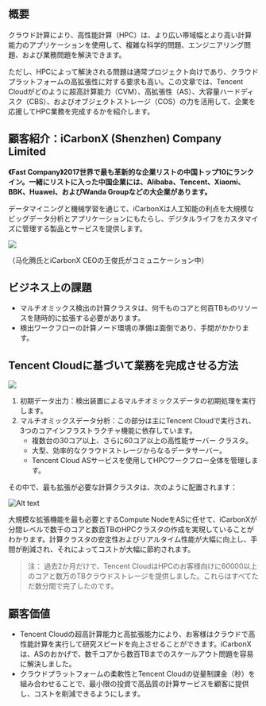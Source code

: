 ## 概要

クラウド計算により、高性能計算（HPC）は、より広い帯域幅とより高い計算能力のアプリケーションを使用して、複雑な科学的問題、エンジニアリング問題、および業務問題を解決できます。

ただし、HPCによって解決される問題は通常プロジェクト向けであり、クラウドプラットフォームの高拡張性に対する要求も高い。この文章では、Tencent Cloudがどのように超高計算能力（CVM）、高拡張性（AS）、大容量ハードディスク（CBS）、およびオブジェクトストレージ（COS）の力を活用して、企業を応援してHPC業務を完成するかを紹介します。

## 顧客紹介：iCarbonX (Shenzhen) Company Limited	

**《Fast Company》2017世界で最も革新的な企業リストの中国トップ10にランクイン。一緒にリストに入った中国企業には、Alibaba、Tencent、Xiaomi、BBK、Huawei、およびWanda Groupなどの大企業があります。**

データマイニングと機械学習を通じて、iCarbonXは人工知能の利点を大規模なビッグデータ分析とアプリケーションにもたらし、デジタルライフをカスタマイズに管理する製品とサービスを提供します。

![](https://mc.qcloudimg.com/static/img/a1037773a47161e495e2f6407d48e2b1/image.jpg)

（马化腾氏とiCarbonX CEOの王俊氏がコミュニケーション中）

## ビジネス上の課題

- マルチオミックス検出の計算クラスタは、何千ものコアと何百TBものリソースを随時的に拡張する必要があります。
- 検出ワークフローの計算ノード環境の準備は面倒であり、手間がかかります。

## Tencent Cloudに基づいて業務を完成させる方法

![](https://mc.qcloudimg.com/static/img/e98b85e787c02b533f5ffd06a4166bac/31.png)

1. 初期データ出力：検出装置によるマルチオミックスデータの初期処理を実行します。
2. マルチオミックスデータ分析：この部分は主にTencent Cloudで実行され、3つのコアインフラストラクチャ機能に依存しています。
	- 複数台の30コア以上、さらに60コア以上の高性能サーバー クラスタ。
	- 大型、効率的なクラウドストレージからなるデータサーバー。
	- Tencent Cloud ASサービスを使用してHPCワークフロー全体を管理します。

その中で、最も拡張が必要な計算クラスタは、次のように配置されます：

![Alt text](https://mc.qcloudimg.com/static/img/d7208378accfb11c320668ee5089a0c3/02.png)
 
大規模な拡張機能を最も必要とするCompute NodeをASに任せて、iCarbonXが分間レベルで数千のコアと数百TBのHPCクラスタの作成を実現していることがわかります。計算クラスタの安定性およびリアルタイム性能が大幅に向上し、手間が削減され、それによってコストが大幅に節約されます。

> 注：
> 過去2か月だけで、Tencent CloudはHPCのお客様向けに60000以上のコアと数万のTBクラウドストレージを提供しました。これらはすべてただ数分間で完了したのです。

## 顧客価値

- Tencent Cloudの超高計算能力と高拡張能力により、お客様はクラウドで高性能計算を実行して研究スピードを向上させることができます。iCarbonXは、ASのおかげで、数千コアから数百TBまでのスケールアウト問題を容易に解決しました。
- クラウドプラットフォームの柔軟性とTencent Cloudの従量制課金（秒）を組み合わせることで、最小限の投資で高品質の計算サービスを顧客に提供し、コストを削減できるようにします。

